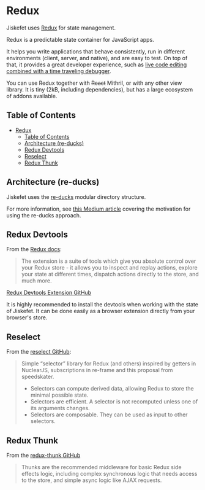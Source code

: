 # Redux

Jiskefet uses [Redux](https://redux.js.org/introduction/getting-started) for state management.

Redux is a predictable state container for JavaScript apps.

It helps you write applications that behave consistently, run in different environments (client, server, and native), and are easy to test. On top of that, it provides a great developer experience, such as [live code editing combined with a time traveling debugger](https://github.com/zalmoxisus/redux-devtools-extension).

You can use Redux together with ~~React~~ Mithril, or with any other view library. It is tiny (2kB, including dependencies), but has a large ecosystem of addons available.

## Table of Contents

- [Redux](#redux)
  - [Table of Contents](#table-of-contents)
  - [Architecture (re-ducks)](#architecture-re-ducks)
  - [Redux Devtools](#redux-devtools)
  - [Reselect](#reselect)
  - [Redux Thunk](#redux-thunk)

## Architecture (re-ducks)

Jiskefet uses the [re-ducks](https://github.com/alexnm/re-ducks) modular directory structure.

For more information, see [this Medium article](https://medium.freecodecamp.org/scaling-your-redux-app-with-ducks-6115955638be) covering the motivation for using the re-ducks approach.

## Redux Devtools

From the [Redux docs](https://redux.js.org/recipes/configuring-your-store#integrating-the-devtools-extension):
 > The extension is a suite of tools which give you absolute control over your Redux store - it allows you to inspect and replay actions, explore your state at different times, dispatch actions directly to the store, and much more.

[Redux Devtools Extension GitHub](https://github.com/zalmoxisus/redux-devtools-extension)

It is highly recommended to install the devtools when working with the state of Jiskefet. It can be done easily as a browser extension directly from your browser's store.

## Reselect

From the [reselect GitHub](https://github.com/reduxjs/reselect):
>Simple “selector” library for Redux (and others) inspired by getters in NuclearJS, subscriptions in re-frame and this proposal from speedskater.
>- Selectors can compute derived data, allowing Redux to store the minimal possible state.
>- Selectors are efficient. A selector is not recomputed unless one of its arguments changes.
>- Selectors are composable. They can be used as input to other selectors.

## Redux Thunk

From the [redux-thunk GitHub](https://github.com/reduxjs/redux-thunk)

> Thunks are the recommended middleware for basic Redux side effects logic, including complex synchronous logic that needs access to the store, and simple async logic like AJAX requests.